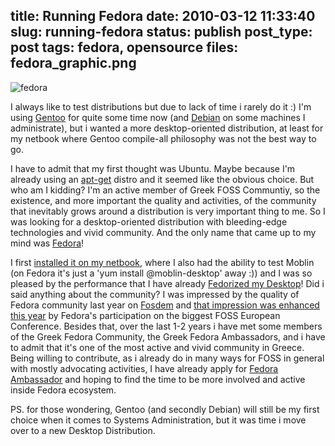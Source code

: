 title: Running Fedora
date: 2010-03-12 11:33:40
slug: running-fedora
status: publish
post_type: post
tags: fedora, opensource
files: fedora_graphic.png
---

![fedora](fedora_graphic.png)

I always like to test distributions but due to lack of time i rarely do it :) I'm using [Gentoo](http://www.gentoo.org/) for quite some time now (and [Debian](http://www.debian.org/) on some machines I administrate), but i wanted a more desktop-oriented distribution, at least for my netbook where Gentoo compile-all philosophy was not the best way to go.

I have to admit that my first thought was Ubuntu. Maybe because I'm already using an [apt-get](http://en.wikipedia.org/wiki/Apt-get) distro and it seemed like the obvious choice. But who am I kidding? I'm an active member of Greek FOSS Communtiy, so the existence, and more important the quality and activities, of the community that inevitably grows around a distribution is very important thing to me. So I was looking for a desktop-oriented distribution with bleeding-edge technologies and vivid community. And the only name that came up to my mind was [Fedora](https://fedoraproject.org/)!

I first [installed it on my netbook](https://twitter.com/comzeradd/status/9186810365), where I also had the ability to test Moblin (on Fedora it's just a 'yum install @moblin-desktop' away :)) and I was so pleased by the performance that I have already [Fedorized my Desktop](https://twitter.com/comzeradd/status/9870283547)! Did i said anything about the community? I was impressed by the quality of Fedora community last year on [Fosdem](http://fosdem.org/2010/) and [that impression was enhanced this year](http://twitter.com/comzeradd/status/8718398909) by Fedora's participation on the biggest FOSS European Conference. Besides that, over the last 1-2 years i have met some members of the Greek Fedora Community, the Greek Fedora Ambassadors, and i have to admit that it's one of the most active and vivid community in Greece. Being willing to contribute, as i already do in many ways for FOSS in general with mostly advocating activities, I have already apply for [Fedora Ambassador](http://fedoraproject.org/wiki/Ambassadors) and hoping to find the time to be more involved and active inside Fedora ecosystem.

PS. for those wondering, Gentoo (and secondly Debian) will still be my first choice when it comes to Systems Administration, but it was time i move over to a new Desktop Distribution.
